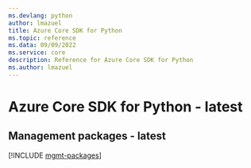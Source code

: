 ```yaml
---
ms.devlang: python
author: lmazuel
title: Azure Core SDK for Python
ms.topic: reference
ms.data: 09/09/2022
ms.service: core
description: Reference for Azure Core SDK for Python
ms.author: lmazuel
---
```

# Azure Core SDK for Python - latest

## Management packages - latest
[!INCLUDE [mgmt-packages](core-mgmt-index.md)]